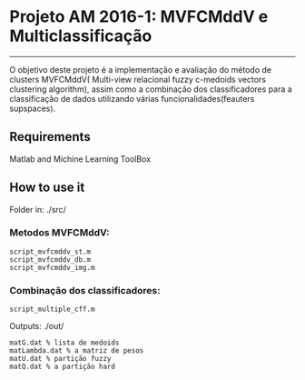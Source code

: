 # Projeto AM 2016-1: MVFCMddV e Multiclassificação
----------
O objetivo deste projeto é a implementação e avaliação do método de clusters MVFCMddV( Multi-view relacional fuzzy c-medoids vectors clustering algorithm), assim como a combinação dos classificadores para a classificação de dados utilizando várias funcionalidades(feauters supspaces).

Requirements
------------
Matlab and Michine Learning ToolBox

How to use it
-------------

Folder in: ./src/ 
 
### Metodos MVFCMddV:

	script_mvfcmddv_st.m  
	script_mvfcmddv_db.m
	script_mvfcmddv_img.m

### Combinação dos classificadores:

	script_multiple_cff.m

Outputs: ./out/

 	matG.dat % lista de medoids
	matLambda.dat % a matriz de pesos
	matU.dat % partição fuzzy
	matQ.dat % a partição hard
 
